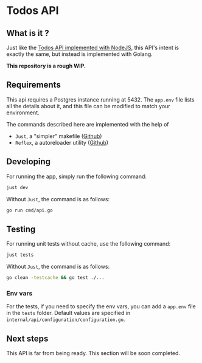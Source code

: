 # Todos API

## What is it ?

Just like the [Todos API implemented with NodeJS](https://github.com/GuillaumeDeconinck/todos-fastify), this API's intent is exactly the same, but instead is implemented with Golang.

**This repository is a rough WIP.**

## Requirements

This api requires a Postgres instance running at 5432. The `app.env` file lists all the details about it, and this file can be modified to match your environment.

The commands described here are implemented with the help of

- `Just`, a "simpler" makefile ([Github](https://github.com/casey/just))
- `Reflex`, a autoreloader utility ([Github](https://github.com/cespare/reflex))

## Developing

For running the app, simply run the following command:

```sh
just dev
```

Without `Just`, the command is as follows:

```sh
go run cmd/api.go
```

## Testing

For running unit tests without cache, use the following command:

```sh
just tests
```

Without `Just`, the command is as follows:

```sh
go clean -testcache && go test ./...
```

### Env vars

For the tests, if you need to specify the env vars, you can add a `app.env` file in the `tests` folder. Default values are specified in `internal/api/configuration/configuration.go`.

## Next steps

This API is far from being ready. This section will be soon completed.
